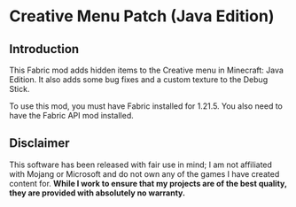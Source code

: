 # Creative Menu Patch (Java Edition)

## Introduction

This Fabric mod adds hidden items to the Creative menu in Minecraft: Java Edition. It also adds some bug fixes and a custom texture to the Debug Stick.

To use this mod, you must have Fabric installed for 1.21.5. You also need to have the Fabric API mod installed.

## Disclaimer

This software has been released with fair use in mind; I am not affiliated with Mojang or Microsoft and do not own any of the games I have created content for. **While I work to ensure that my projects are of the best quality, they are provided with absolutely no warranty.**
